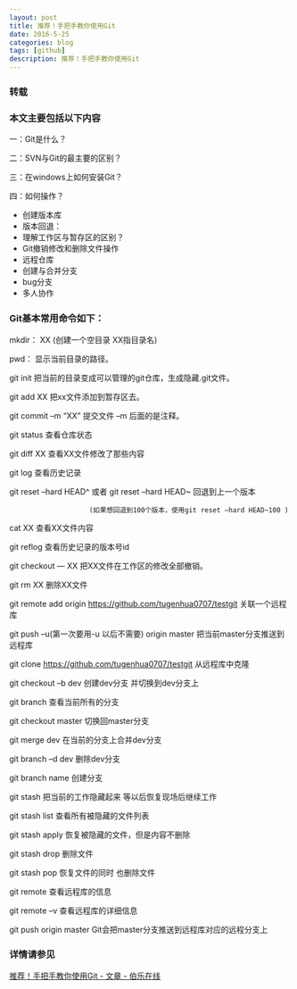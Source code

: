 ```yaml
---
layout: post
title: 推荐！手把手教你使用Git
date: 2016-5-25
categories: blog
tags: [github]
description: 推荐！手把手教你使用Git
---
```


### 转载  

### 本文主要包括以下内容


一：Git是什么？    

二：SVN与Git的最主要的区别？              

三：在windows上如何安装Git？              

四：如何操作？  

- 创建版本库      
- 版本回退：     
- 理解工作区与暂存区的区别？    
- Git撤销修改和删除文件操作         
- 远程仓库       
- 创建与合并分支       
- bug分支          
- 多人协作              


### Git基本常用命令如下：          

   mkdir：         XX (创建一个空目录 XX指目录名)

   pwd：          显示当前目录的路径。

   git init          把当前的目录变成可以管理的git仓库，生成隐藏.git文件。

   git add XX       把xx文件添加到暂存区去。

   git commit –m “XX”  提交文件 –m 后面的是注释。

   git status        查看仓库状态

   git diff  XX      查看XX文件修改了那些内容

   git log          查看历史记录

   git reset  –hard HEAD^ 或者 git reset  –hard HEAD~ 回退到上一个版本

                        (如果想回退到100个版本，使用git reset –hard HEAD~100 )

   cat XX         查看XX文件内容

   git reflog       查看历史记录的版本号id

   git checkout — XX  把XX文件在工作区的修改全部撤销。

   git rm XX          删除XX文件

   git remote add origin https://github.com/tugenhua0707/testgit 关联一个远程库

   git push –u(第一次要用-u 以后不需要) origin master 把当前master分支推送到远程库

   git clone https://github.com/tugenhua0707/testgit  从远程库中克隆

   git checkout –b dev  创建dev分支 并切换到dev分支上

   git branch  查看当前所有的分支

   git checkout master 切换回master分支

   git merge dev    在当前的分支上合并dev分支

   git branch –d dev 删除dev分支

   git branch name  创建分支

   git stash 把当前的工作隐藏起来 等以后恢复现场后继续工作

   git stash list 查看所有被隐藏的文件列表

   git stash apply 恢复被隐藏的文件，但是内容不删除

   git stash drop 删除文件

   git stash pop 恢复文件的同时 也删除文件

   git remote 查看远程库的信息

   git remote –v 查看远程库的详细信息

   git push origin master  Git会把master分支推送到远程库对应的远程分支上



### 详情请参见 

[推荐！手把手教你使用Git - 文章 - 伯乐在线](http://blog.jobbole.com/78960/)